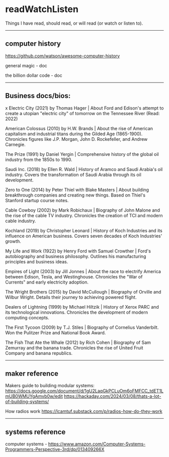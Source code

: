 # readWatchListen
Things I have read, should read, or will read (or watch or listen to).

-------------------------
computer history
-------------------------
https://github.com/watson/awesome-computer-history

general magic - doc

the billion dollar code - doc

-----------------------------
Business docs/bios:
-----------------------------
x Electric City (2021) by Thomas Hager | About Ford and Edison's attempt to create a utopian "electric city" of tomorrow on the Tennessee River (Read: 2022)

American Colossus (2010) by H.W. Brands | About the rise of American capitalism and industrial titans during the Gilded Age (1865-1900). Chronicles figures like J.P. Morgan, John D. Rockefeller, and Andrew Carnegie.

The Prize (1991) by Daniel Yergin | Comprehensive history of the global oil industry from the 1850s to 1990.

Saudi Inc. (2018) by Ellen R. Wald | History of Aramco and Saudi Arabia's oil industry. Covers the transformation of Saudi Arabia through its oil development.

Zero to One (2014) by Peter Thiel with Blake Masters | About building breakthrough companies and creating new things. Based on Thiel's Stanford startup course notes.

Cable Cowboy (2002) by Mark Robichaux | Biography of John Malone and the rise of the cable TV industry. Chronicles the creation of TCI and modern cable industry.

Kochland (2019) by Christopher Leonard | History of Koch Industries and its influence on American business. Covers seven decades of Koch Industries' growth.

My Life and Work (1922) by Henry Ford with Samuel Crowther | Ford's autobiography and business philosophy. Outlines his manufacturing principles and business ideas.

Empires of Light (2003) by Jill Jonnes | About the race to electrify America between Edison, Tesla, and Westinghouse. Chronicles the "War of Currents" and early electricity adoption.

The Wright Brothers (2015) by David McCullough | Biography of Orville and Wilbur Wright. Details their journey to achieving powered flight.

Dealers of Lightning (1999) by Michael Hiltzik | History of Xerox PARC and its technological innovations. Chronicles the development of modern computing concepts.

The First Tycoon (2009) by T.J. Stiles | Biography of Cornelius Vanderbilt. Won the Pulitzer Prize and National Book Award.

The Fish That Ate the Whale (2012) by Rich Cohen | Biography of Sam Zemurray and the banana trade. Chronicles the rise of United Fruit Company and banana republics.

-------------------------
maker reference
-------------------------
Makers guide to building modular systems:
https://docs.google.com/document/d/1gU2LaqGkPCLuOm6oFMFCC_tdET1LmUB0WMUYgAmvb0w/edit
https://hackaday.com/2024/03/08/thats-a-lot-of-building-systems/

How radios work
https://lcamtuf.substack.com/p/radios-how-do-they-work

---------------------------
systems reference
---------------------------
computer systems - https://www.amazon.com/Computer-Systems-Programmers-Perspective-3rd/dp/013409266X